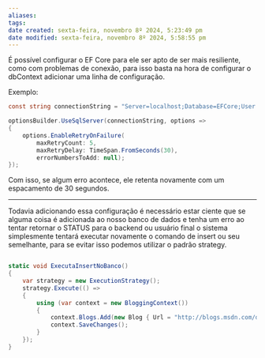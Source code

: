 ```yaml
---
aliases: 
tags: 
date created: sexta-feira, novembro 8º 2024, 5:23:49 pm
date modified: sexta-feira, novembro 8º 2024, 5:58:55 pm
---
```

É possível configurar o EF Core para ele ser apto de ser mais resiliente, como com problemas de conexão, para isso basta na hora de configurar o dbContext adicionar uma linha de configuração.

Exemplo:

```csharp
const string connectionString = "Server=localhost;Database=EFCore;User

optionsBuilder.UseSqlServer(connectionString, options =>
{
    options.EnableRetryOnFailure(
        maxRetryCount: 5,
        maxRetryDelay: TimeSpan.FromSeconds(30),
        errorNumbersToAdd: null);
});
```

Com isso, se algum erro acontece, ele retenta novamente com um espacamento de 30 segundos.

---

Todavia adicionando essa configuração é necessário estar ciente que se alguma coisa é adicionada ao nosso banco de dados e tenha um erro ao tentar retornar o STATUS para o backend ou usuário final o sistema simplesmente tentará executar novamente o comando de insert ou seu semelhante, para se evitar isso podemos utilizar o padrão strategy.

```cs

static void ExecutaInsertNoBanco()
{
    var strategy = new ExecutionStrategy();
    strategy.Execute(() =>
    {
        using (var context = new BloggingContext())
        {
            context.Blogs.Add(new Blog { Url = "http://blogs.msdn.com/dotnet" });
            context.SaveChanges();
        }
    });
}
```
